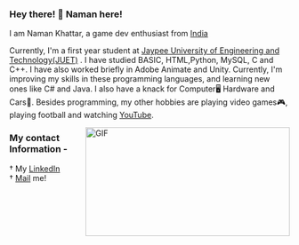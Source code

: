  ### Hey there! 👋 Naman here!
 
 I am Naman Khattar, a game dev enthusiast from [India](https://en.wikipedia.org/wiki/India)
 
 Currently, I'm a first year student at [Jaypee University of Engineering and Technology(JUET)](https://www.juet.ac.in/) . I have studied BASIC, HTML,Python, MySQL, C and C++. I have also worked briefly in Adobe Animate and Unity. Currently, I'm improving my skills in these programming languages, and learning new ones like C# and Java. I also have a knack for Computer🖥 Hardware and Cars🚗. Besides programming, my other hobbies are playing video games🎮, playing football and watching [YouTube](https://www.youtube.com/).
 
 <img align="right" alt="GIF" src="https://miro.medium.com/max/875/1*-HtkHUxjLiK0tj6qOzdOrw.gif" width="367" height="196" />
 
 
 
 
 
 
 
 
 
### My contact Information -
† My [LinkedIn](https://in.linkedin.com/in/naman-khattar-3594ba1b9)<br>
† [Mail](mailto:khattarnaman915@gmail.com) me!

<!--
**NaK915/NaK915** is a ✨ _special_ ✨ repository because its `README.md` (this file) appears on your GitHub profile.

Here are some ideas to get you started:

- 🔭 I’m currently working on ...
- 🌱 I’m currently learning ...
- 👯 I’m looking to collaborate on ...
- 🤔 I’m looking for help with ...
- 💬 Ask me about ...
- 📫 How to reach me: ...
- 😄 Pronouns: ...
- ⚡ Fun fact: ...
-->
